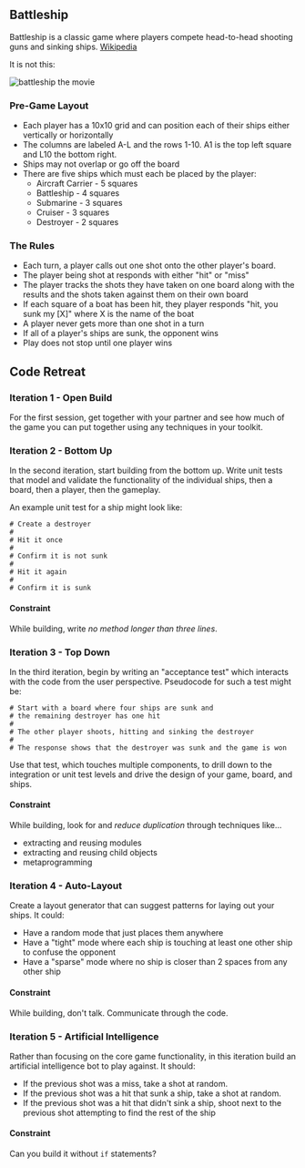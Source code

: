 ## Battleship

Battleship is a classic game where players compete head-to-head shooting guns and sinking ships. [Wikipedia](http://bit.ly/1adZ8iz)

It is not this:

![battleship the movie](http://www.chscommunicator.com/wp-content/uploads/2012/10/giveaway-battleship630-jpg_2250282.jpg)

### Pre-Game Layout

* Each player has a 10x10 grid and can position each of their ships either vertically or horizontally
* The columns are labeled A-L and the rows 1-10. A1 is the top left square and L10 the bottom right.
* Ships may not overlap or go off the board
* There are five ships which must each be placed by the player:
  * Aircraft Carrier - 5 squares
  * Battleship - 4 squares
  * Submarine - 3 squares
  * Cruiser - 3 squares
  * Destroyer - 2 squares

### The Rules

* Each turn, a player calls out one shot onto the other player's board.
* The player being shot at responds with either "hit" or "miss"
* The player tracks the shots they have taken on one board along with the results and the shots taken against them on their own board
* If each square of a boat has been hit, they player responds "hit, you sunk my [X]" where X is the name of the boat
* A player never gets more than one shot in a turn
* If all of a player's ships are sunk, the opponent wins
* Play does not stop until one player wins

## Code Retreat

### Iteration 1 - Open Build

For the first session, get together with your partner and see how much of the game you can put together using any techniques in your toolkit.

### Iteration 2 - Bottom Up

In the second iteration, start building from the bottom up. Write unit tests that model and validate the functionality of the individual ships, then a board, then a player, then the gameplay.

An example unit test for a ship might look like:

```
# Create a destroyer
#
# Hit it once
# 
# Confirm it is not sunk
# 
# Hit it again
#
# Confirm it is sunk
```

#### Constraint

While building, write *no method longer than three lines*.

### Iteration 3 - Top Down

In the third iteration, begin by writing an "acceptance test" which interacts with the code from the user perspective. Pseudocode for such a test might be:

```
# Start with a board where four ships are sunk and
# the remaining destroyer has one hit
#
# The other player shoots, hitting and sinking the destroyer
#
# The response shows that the destroyer was sunk and the game is won
```

Use that test, which touches multiple components, to drill down to the integration or unit test levels and drive the design of your game, board, and ships.

#### Constraint

While building, look for and *reduce duplication* through techniques like...

* extracting and reusing modules
* extracting and reusing child objects
* metaprogramming

### Iteration 4 - Auto-Layout

Create a layout generator that can suggest patterns for laying out your ships. It could:

* Have a random mode that just places them anywhere
* Have a "tight" mode where each ship is touching at least one other ship to confuse the opponent
* Have a "sparse" mode where no ship is closer than 2 spaces from any other ship

#### Constraint

While building, don't talk. Communicate through the code.

### Iteration 5 - Artificial Intelligence

Rather than focusing on the core game functionality, in this iteration build an artificial intelligence bot to play against. It should:

* If the previous shot was a miss, take a shot at random.
* If the previous shot was a hit that sunk a ship, take a shot at random.
* If the previous shot was a hit that didn't sink a ship, shoot next to the previous shot attempting to find the rest of the ship

#### Constraint

Can you build it without `if` statements?
